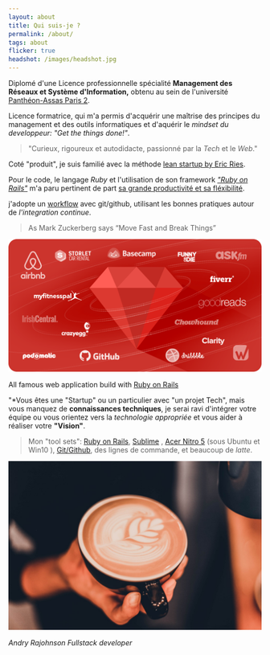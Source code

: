 ```yaml
---
layout: about
title: Qui suis-je ?
permalink: /about/
tags: about
flicker: true
headshot: /images/headshot.jpg
---
```



Diplomé d'une Licence professionnelle spécialité **Management des Réseaux et Système d'Information,** obtenu au sein de l'université [Panthéon-Assas Paris 2](https://www.u-paris2.fr). 

Licence formatrice, qui m'a permis d'acquérir une maîtrise des principes du management et des outils informatiques et d'aquérir le *mindset du developpeur: "Get the things done!"*.


>"Curieux, rigoureux et autodidacte, passionné par la *Tech* et le *Web*."

Coté "produit", je suis familié avec la méthode [lean startup by Eric Ries](http://theleanstartup.com/).

Pour le code, le langage *Ruby* et l'utilisation de son framework [*"Ruby on Rails"*](https://rubyonrails.org/) m'a paru pertinent de part [sa grande productivité et sa fléxibilité](https://rajohnson-andry.tk/developper/skills/2019/05/03/ruby-on-rails/).

 j'adopte un [workflow](https://rajohnson-andry.tk/developper/skills/2019/05/11/Technical-workflow/) avec git/github, utilisant les bonnes pratiques autour de *l'integration continue*.

 > As Mark Zuckerberg says “Move Fast and Break Things”


![rails](/images/rails.png)
<footer>All famous web application build with <a href="https://rubyonrails.org/">Ruby on Rails</a></footer>




"*Vous êtes une "Startup" ou un particulier avec "un projet Tech", mais vous manquez de **connaissances techniques**, je serai ravi d'intégrer votre équipe ou vous orientez vers la *technologie appropriée* et vous aider à réaliser votre **"Vision"**.

>Mon "tool sets": [Ruby on Rails](https://rubyonrails.org/), [Sublime](https://www.sublimetext.com/3) , [Acer Nitro 5](https://fr-store.acer.com/nitro-5-ordinateur-portable-an515-51-noir?gclid=Cj0KCQjwh6XmBRDRARIsAKNInDGPRr4FTvpxXL1_g60gNICZaKxeRXDWG9x0E-vDAcnTdeFbEJQwT_AaArCsEALw_wcB&gclsrc=aw.ds) (sous Ubuntu et Win10 ), [Git/Github](https://github.com/andryjohn), des lignes de commande, et beaucoup de *latte*.


![tool](/images/coffee.jpeg)


<footer>
	<cite title="author"> Andry Rajohnson Fullstack developer</cite>
</footer>


<style>
.post-header,{
  text-align: center; /* Want the About Page header to be in the middle */
  
}
</style>
